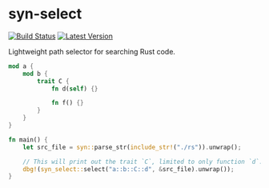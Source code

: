 # syn-select

[![Build Status](https://travis-ci.org/TedDriggs/syn-select.svg?branch=master)](https://travis-ci.org/TedDriggs/syn-select)
[![Latest Version](https://img.shields.io/crates/v/syn-select.svg)](https://crates.io/crates/syn-select)

Lightweight path selector for searching Rust code.

```rust
mod a {
    mod b {
        trait C {
            fn d(self) {}

            fn f() {}
        }
    }
}

fn main() {
    let src_file = syn::parse_str(include_str!("./rs")).unwrap();

    // This will print out the trait `C`, limited to only function `d`.
    dbg!(syn_select::select("a::b::C::d", &src_file).unwrap());
}
```
